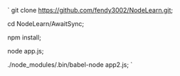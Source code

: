 `
git clone https://github.com/fendy3002/NodeLearn.git;

cd NodeLearn/AwaitSync;

npm install;

node app.js;

./node_modules/.bin/babel-node app2.js;
`